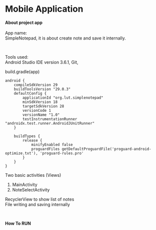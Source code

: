 # Mobile Application 

**About project app**  
<br>
App name:  
SimpleNotepad, it is about create note and save it internally.

<br>

Tools used:  
Android Studio IDE version 3.6.1, Git,    
  
  
build.gradle(app)  
```
android {
    compileSdkVersion 29
    buildToolsVersion "29.0.3"
    defaultConfig {
        applicationId "org.lut.simplenotepad"
        minSdkVersion 18
        targetSdkVersion 28
        versionCode 1
        versionName "1.0"
        testInstrumentationRunner "androidx.test.runner.AndroidJUnitRunner"
    }

    buildTypes {
        release {
            minifyEnabled false
            proguardFiles getDefaultProguardFile('proguard-android-optimize.txt'), 'proguard-rules.pro'
        }
    }
}
```

Two basic activities (Views)      
  1. MainActivity  
  2. NoteSelectActivity  

RecyclerView to show list of notes  
File writing and saving internally    

<br>

**How To RUN**  


